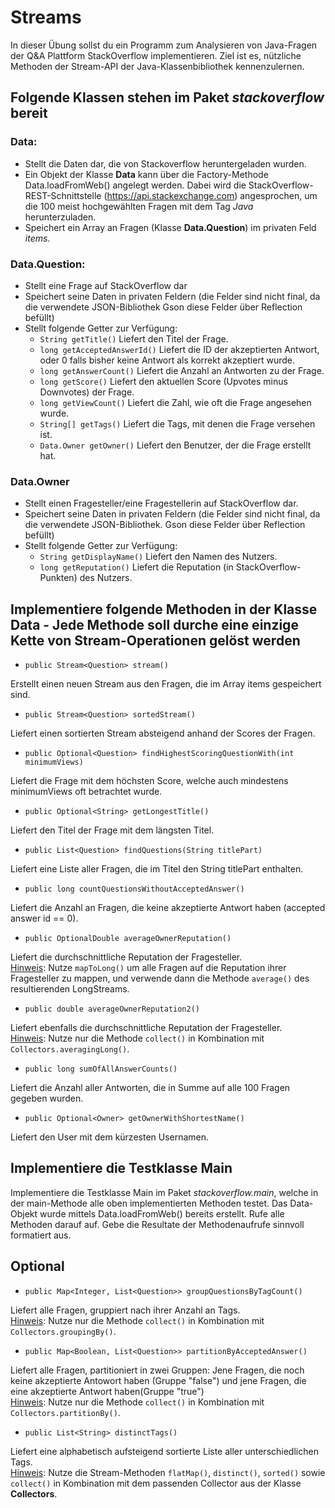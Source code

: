 # Streams

In dieser Übung sollst du ein Programm zum Analysieren von Java-Fragen der Q&A Plattform StackOverflow implementieren. 
Ziel ist es, nützliche Methoden der Stream-API der Java-Klassenbibliothek kennenzulernen.

## Folgende Klassen stehen im Paket *stackoverflow* bereit

### Data:

- Stellt die Daten dar, die von Stackoverflow heruntergeladen wurden.
- Ein Objekt der Klasse **Data** kann über die Factory-Methode Data.loadFromWeb() angelegt werden. Dabei wird die StackOverflow-REST-Schnittstelle
  (https://api.stackexchange.com) angesprochen, um die 100 meist hochgewählten Fragen mit dem Tag *Java* herunterzuladen.
- Speichert ein Array an Fragen (Klasse **Data.Question**) im privaten Feld *items*.

### Data.Question:

- Stellt eine Frage auf StackOverflow dar 
- Speichert seine Daten in privaten Feldern (die Felder sind nicht final, da die verwendete JSON-Bibliothek Gson diese Felder über Reflection befüllt)
- Stellt folgende Getter zur Verfügung:
	- `String getTitle()` Liefert den Titel der Frage. 
	- `long getAcceptedAnswerId()` Liefert die ID der akzeptierten Antwort, oder 0 falls bisher keine 
	Antwort als korrekt akzeptiert wurde.
	- `long getAnswerCount()` Liefert die Anzahl an Antworten zu der Frage. 
	- `long getScore()` Liefert den aktuellen Score (Upvotes minus Downvotes) der Frage. 
	- `long getViewCount()` Liefert die Zahl, wie oft die Frage angesehen wurde. 
	- `String[] getTags()` Liefert die Tags, mit denen die Frage versehen ist. 
	- `Data.Owner getOwner()` Liefert den Benutzer, der die Frage erstellt hat.
	
### Data.Owner

- Stellt einen Fragesteller/eine Fragestellerin auf StackOverflow dar. 
- Speichert seine Daten in privaten Feldern (die Felder sind nicht final, da die verwendete JSON-Bibliothek. 
 Gson diese Felder über Reflection befüllt)
- Stellt folgende Getter zur Verfügung:
	- `String getDisplayName()` Liefert den Namen des Nutzers.
	- `long getReputation()` Liefert die Reputation (in StackOverflow-Punkten) des Nutzers.


## Implementiere folgende Methoden in der Klasse Data - Jede Methode soll durche eine einzige Kette von Stream-Operationen gelöst werden

- `public Stream<Question> stream()`

Erstellt einen neuen Stream aus den Fragen, die im Array items gespeichert sind. 

- `public Stream<Question> sortedStream()`

Liefert einen sortierten Stream absteigend anhand der Scores der Fragen. 

- `public Optional<Question> findHighestScoringQuestionWith(int minimumViews)`

Liefert die Frage mit dem höchsten Score, welche auch mindestens minimumViews oft betrachtet wurde. 

- `public Optional<String> getLongestTitle()`
 
Liefert den Titel der Frage mit dem längsten Titel. 

- `public List<Question> findQuestions(String titlePart)`

Liefert eine Liste aller Fragen, die im Titel den String titlePart enthalten. 

- `public long countQuestionsWithoutAcceptedAnswer()`

Liefert die Anzahl an Fragen, die keine akzeptierte Antwort haben (accepted answer id == 0). 

- `public OptionalDouble averageOwnerReputation()`

Liefert die durchschnittliche Reputation der Fragesteller.<br>
<u>Hinweis</u>: Nutze `mapToLong()` um alle Fragen auf die Reputation ihrer Fragesteller zu mappen, und 
verwende dann die Methode `average()` des resultierenden LongStreams. 

- `public double averageOwnerReputation2()`

Liefert ebenfalls die durchschnittliche Reputation der Fragesteller. <br>
<u>Hinweis</u>: Nutze nur die Methode `collect()` in Kombination mit `Collectors.averagingLong()`. 

- `public long sumOfAllAnswerCounts()`

Liefert die Anzahl aller Antworten, die in Summe auf alle 100 Fragen gegeben wurden. 

- `public Optional<Owner> getOwnerWithShortestName()`

Liefert den User mit dem kürzesten Usernamen.

## Implementiere die Testklasse Main
Implementiere die Testklasse Main im Paket *stackoverflow.main*, welche in der main-Methode alle oben 
implementierten Methoden testet. 
Das Data-Objekt wurde mittels Data.loadFromWeb() bereits erstellt. Rufe alle Methoden darauf auf. 
Gebe die Resultate der Methodenaufrufe sinnvoll formatiert aus.

## Optional

- `public Map<Integer, List<Question>> groupQuestionsByTagCount()`

Liefert alle Fragen, gruppiert nach ihrer Anzahl an Tags. <br>
<u>Hinweis</u>: Nutze nur die Methode `collect()` in Kombination mit `Collectors.groupingBy()`. 

- `public Map<Boolean, List<Question>> partitionByAcceptedAnswer()`

Liefert alle Fragen, partitioniert in zwei Gruppen: Jene Fragen, die noch keine akzeptierte Antowort haben (Gruppe "false") und jene Fragen, die eine akzeptierte Antwort haben(Gruppe "true")<br>
<u>Hinweis</u>: Nutze nur die Methode `collect()` in Kombination mit `Collectors.partitionBy()`. 

- `public List<String> distinctTags()`

Liefert eine alphabetisch aufsteigend sortierte Liste aller unterschiedlichen Tags. <br>
<u>Hinweis</u>: Nutze die Stream-Methoden `flatMap()`, `distinct()`, `sorted()` sowie `collect()` in Kombination mit dem passenden Collector aus der Klasse **Collectors**.


